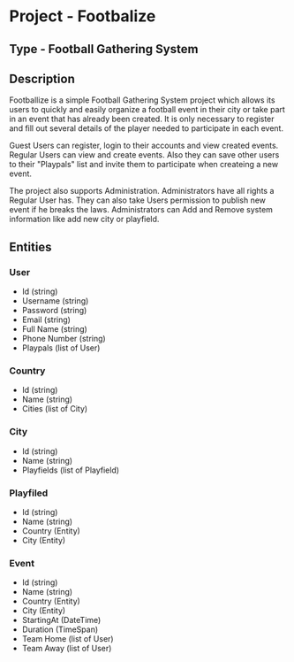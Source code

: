 # Project - Footbalize

## Type - Football Gathering System

## Description

Footballize is a simple Football Gathering System project which allows its users to quickly and easily organize a football event in their city or take part in an event that has already been created. It is only necessary to register and fill out several details of the player needed to participate in each event.

Guest Users can register, login to their accounts and view created events.
Regular Users can view and create events. Also they can save other users to their "Playpals" list and invite them to participate when createing a new event.

The project also supports Administration. Administrators have all rights a Regular User has. They can also take Users permission to publish new event if he breaks the laws. Administrators can Add and Remove system information like add new city or playfield.

## Entities

### User
  - Id (string)
  - Username (string)
  - Password (string)
  - Email (string)
  - Full Name (string)
  - Phone Number (string)
  - Playpals (list of User)
### Country
  - Id (string)
  - Name (string)
  - Cities (list of City)
### City
  - Id (string)
  - Name (string)
  - Playfields (list of Playfield)
### Playfiled
  - Id (string)
  - Name (string)
  - Country (Entity)
  - City (Entity)
### Event
  - Id (string)
  - Name (string)
  - Country (Entity)
  - City (Entity)
  - StartingAt (DateTime)
  - Duration (TimeSpan)
  - Team Home (list of User)
  - Team Away (list of User)
